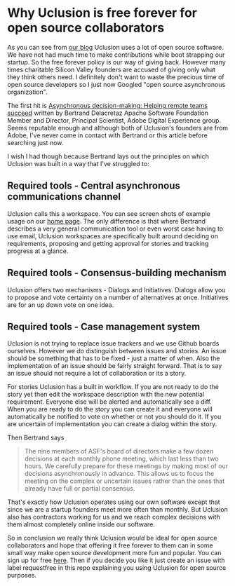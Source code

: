 # Why Uclusion is free forever for open source collaborators

As you can see from [our blog](https://medium.com/uclusion) Uclusion uses a lot of open source software. We have not had much time to make contributions while boot strapping our startup. So the free forever policy is our way of giving back. However many times charitable Silicon Valley founders are accused of giving only what they think others need. I definitely don't want to waste the precious time of open source developers so I just now Googled "open source asynchronous organization".

The first hit is [Asynchronous decision-making: Helping remote teams succeed](https://opensource.com/article/17/12/asynchronous-decision-making) written by Bertrand Delacretaz Apache Software Foundation Member and Director, Principal Scientist, Adobe Digital Experience group. Seems reputable enough and although both of Uclusion's founders are from Adobe, I've never come in contact with Bertrand or this article before searching just now.

I wish I had though because Bertrand lays out the principles on which Uclusion was built in a way that I've struggled to:

## Required tools - Central asynchronous communications channel

Uclusion calls this a workspace. You can see screen shots of example usage on our [home page](https://www.uclusion.com). The only difference is that where Bertrand describes a very general communication tool or even worst case having to use email, Uclusion workspaces are specifically built around deciding on requirements, proposing and getting approval for stories and tracking progress at a glance.

## Required tools - Consensus-building mechanism

Uclusion offers two mechanisms - Dialogs and Initiatives. Dialogs allow you to propose and vote certainty on a number of alternatives at once. Initiatives are for an up down vote on one idea.

## Required tools - Case management system

Uclusion is not trying to replace issue trackers and we use Github boards ourselves. However we do distinguish between issues and stories. An issue should be something that has to be fixed - just a matter of when. Also the implementation of an issue should be fairly straight forward. That is to say an issue should not require a lot of collaboration or its a story. 

For stories Uclusion has a built in workflow. If you are not ready to do the story yet then edit the workspace description with the new potential requirement. Everyone else will be alerted and automatically see a diff. When you are ready to do the story you can create it and everyone will automatically be notified to vote on whether or not you should do it. If you are uncertain of implementation you can create a dialog within the story.

Then Bertrand says
>The nine members of ASF's board of directors make a few dozen decisions at each monthly phone meeting, which last less than two hours. We carefully prepare for these meetings by making most of our decisions asynchronously in advance. This allows us to focus the meeting on the complex or uncertain issues rather than the ones that already have full or partial consensus.

That's exactly how Uclusion operates using our own software except that since we are a startup founders meet more often than monthly. But Uclusion also has contractors working for us and we reach complex decisions with them almost completely online inside our software.

So in conclusion we really think Uclusion would be ideal for open source collaborators and hope that offering it free forever to them can in some small way make open source development more fun and popular. You can sign up for free [here](https://production.uclusion.com/?utm_source=github&utm_medium=blog&utm_campaign=freeforever#signUp). Then if you decide you like it just create an issue with label requestfree in this repo explaining you using Uclusion for open source purposes.
